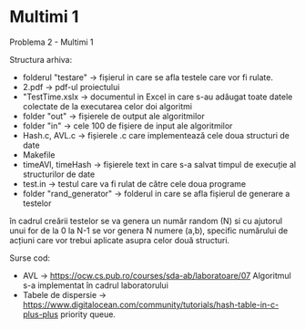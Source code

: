 # Multimi 1

Problema 2 - Multimi 1

Structura arhiva:
- folderul "testare" -> fișierul in care se afla testele care vor fi rulate.
- 2.pdf -> pdf-ul proiectului
- "TestTime.xslx -> documentul in Excel in care s-au adăugat toate datele colectate de la executarea celor doi algoritmi
- folder "out" -> fișierele de output ale algoritmilor
- folder "in" -> cele 100 de fișiere de input ale algoritmilor
- Hash.c, AVL.c -> fișierele .c care implementează cele doua structuri de date
- Makefile
- timeAVl, timeHash -> fișierele text in care s-a salvat timpul de execuție al structurilor de date
- test.in -> testul care va fi rulat de către cele doua programe
- folder "rand_generator" -> folderul in care se afla fișierul de generare a testelor 

în cadrul creării testelor se va genera un număr random (N) si cu ajutorul unui for de la 0 la N-1 se vor genera N numere (a,b), specific numărului de acțiuni care vor trebui aplicate asupra celor două structuri. 

Surse cod:
- AVL -> https://ocw.cs.pub.ro/courses/sda-ab/laboratoare/07 Algoritmul s-a implementat în cadrul laboratorului
- Tabele de dispersie ->  https://www.digitalocean.com/community/tutorials/hash-table-in-c-plus-plus priority queue.